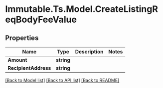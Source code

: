 # Immutable.Ts.Model.CreateListingReqBodyFeeValue

## Properties

Name | Type | Description | Notes
------------ | ------------- | ------------- | -------------
**Amount** | **string** |  | 
**RecipientAddress** | **string** |  | 

[[Back to Model list]](../README.md#documentation-for-models) [[Back to API list]](../README.md#documentation-for-api-endpoints) [[Back to README]](../README.md)

